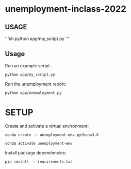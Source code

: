 # unemployment-inclass-2022


## USAGE

'''sh
python app/my_script.py
'''

## Usage

Run an example script:

```sh
python app/my_script.py
```

Run the unemployment report:

```sh
python app/unemployment.py
```


# SETUP

Create and activate a virtual environment:

```sh
conda create -n unemployment-env python=3.8

conda activate unemployment-env
```

Install package dependencies:

```sh
pip install -r requirements.txt
```